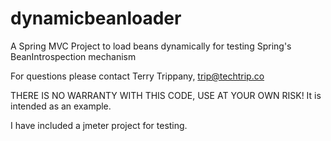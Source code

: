 dynamicbeanloader
=================

A Spring MVC Project to load beans dynamically for testing Spring's BeanIntrospection mechanism

For questions please contact Terry Trippany, trip@techtrip.co

THERE IS NO WARRANTY WITH THIS CODE, USE AT YOUR OWN RISK! It is intended as an example.

I have included a jmeter project for testing.